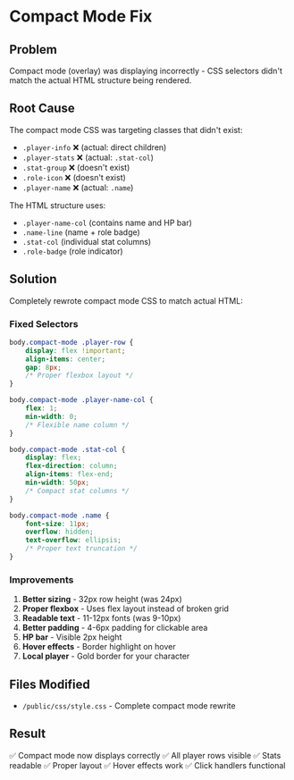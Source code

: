 # Compact Mode Fix

## Problem
Compact mode (overlay) was displaying incorrectly - CSS selectors didn't match the actual HTML structure being rendered.

## Root Cause
The compact mode CSS was targeting classes that didn't exist:
- `.player-info` ❌ (actual: direct children)
- `.player-stats` ❌ (actual: `.stat-col`)  
- `.stat-group` ❌ (doesn't exist)
- `.role-icon` ❌ (doesn't exist)
- `.player-name` ❌ (actual: `.name`)

The HTML structure uses:
- `.player-name-col` (contains name and HP bar)
- `.name-line` (name + role badge)
- `.stat-col` (individual stat columns)
- `.role-badge` (role indicator)

## Solution
Completely rewrote compact mode CSS to match actual HTML:

### Fixed Selectors
```css
body.compact-mode .player-row {
    display: flex !important;
    align-items: center;
    gap: 8px;
    /* Proper flexbox layout */
}

body.compact-mode .player-name-col {
    flex: 1;
    min-width: 0;
    /* Flexible name column */
}

body.compact-mode .stat-col {
    display: flex;
    flex-direction: column;
    align-items: flex-end;
    min-width: 50px;
    /* Compact stat columns */
}

body.compact-mode .name {
    font-size: 11px;
    overflow: hidden;
    text-overflow: ellipsis;
    /* Proper text truncation */
}
```

### Improvements
1. **Better sizing** - 32px row height (was 24px)
2. **Proper flexbox** - Uses flex layout instead of broken grid
3. **Readable text** - 11-12px fonts (was 9-10px)
4. **Better padding** - 4-6px padding for clickable area
5. **HP bar** - Visible 2px height
6. **Hover effects** - Border highlight on hover
7. **Local player** - Gold border for your character

## Files Modified
- `/public/css/style.css` - Complete compact mode rewrite

## Result
✅ Compact mode now displays correctly
✅ All player rows visible
✅ Stats readable
✅ Proper layout
✅ Hover effects work
✅ Click handlers functional
